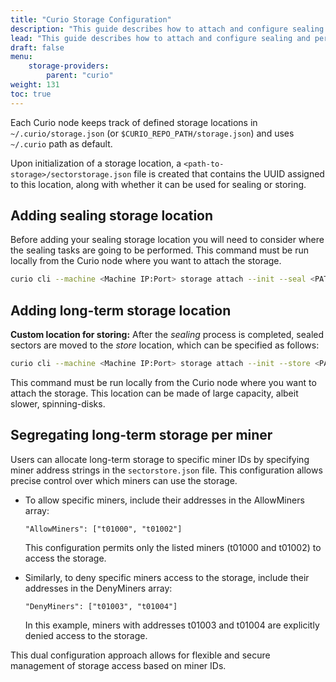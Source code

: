 ```yaml
---
title: "Curio Storage Configuration"
description: "This guide describes how to attach and configure sealing and permanent storage for Curio nodes"
lead: "This guide describes how to attach and configure sealing and permanent storage for Curio nodes"
draft: false
menu:
    storage-providers:
        parent: "curio"
weight: 131
toc: true
---
```


Each Curio node keeps track of defined storage locations in `~/.curio/storage.json` (or `$CURIO_REPO_PATH/storage.json`) and uses `~/.curio` path as default.

Upon initialization of a storage location, a `<path-to-storage>/sectorstorage.json` file is created that contains the UUID assigned to this location, along with whether it can be used for sealing or storing.

## Adding sealing storage location

Before adding your sealing storage location you will need to consider where the sealing tasks are going to be performed.
This command must be run locally from the Curio node where you want to attach the storage.


```sh
curio cli --machine <Machine IP:Port> storage attach --init --seal <PATH_FOR_SEALING_STORAGE>
```

## Adding long-term storage location

**Custom location for storing:** After the _sealing_ process is completed, sealed sectors are moved to the _store_ location, which can be specified as follows:

```sh
curio cli --machine <Machine IP:Port> storage attach --init --store <PATH_FOR_LONG_TERM_STORAGE>
```

This command must be run locally from the Curio node where you want to attach the storage.
This location can be made of large capacity, albeit slower, spinning-disks.

## Segregating long-term storage per miner
Users can allocate long-term storage to specific miner IDs by specifying miner address strings in the `sectorstore.json` file.
This configuration allows precise control over which miners can use the storage.

- To allow specific miners, include their addresses in the AllowMiners array:

  ```text
  "AllowMiners": ["t01000", "t01002"]
  ```
  This configuration permits only the listed miners (t01000 and t01002) to access the storage.

- Similarly, to deny specific miners access to the storage, include their addresses in the DenyMiners array:

  ```text
  "DenyMiners": ["t01003", "t01004"]
  ```
  In this example, miners with addresses t01003 and t01004 are explicitly denied access to the storage.

This dual configuration approach allows for flexible and secure management of storage access based on miner IDs.





